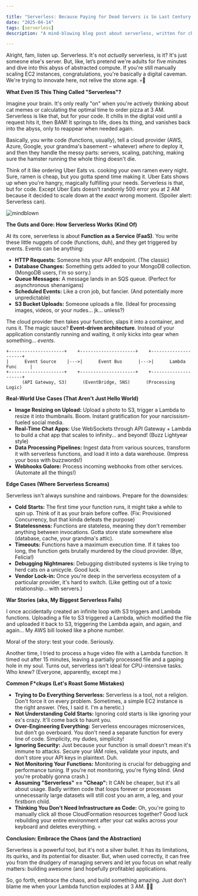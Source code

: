 ```yaml
---

title: "Serverless: Because Paying for Dead Servers is So Last Century (and Peak Boomer)"
date: "2025-04-14"
tags: [serverless]
description: "A mind-blowing blog post about serverless, written for chaotic Gen Z engineers."

---
```


Alright, fam, listen up. Serverless. It's not *actually* serverless, is it? It's just someone else's server. But, like, let’s pretend we're adults for five minutes and dive into this abyss of abstracted compute. If you're still manually scaling EC2 instances, congratulations, you're basically a digital caveman. We're trying to innovate here, not relive the stone age. 💀🙏

**What Even IS This Thing Called "Serverless"?**

Imagine your brain. It's only really "on" when you're actively thinking about cat memes or calculating the optimal time to order pizza at 3 AM. Serverless is like that, but for your code. It chills in the digital void until a request hits it, then BAM! It springs to life, does its thing, and vanishes back into the abyss, only to reappear when needed again.

Basically, you write code (functions, usually), tell a cloud provider (AWS, Azure, Google, your grandma's basement – whatever) *where* to deploy it, and then they handle the messy parts: servers, scaling, patching, making sure the hamster running the whole thing doesn't die.

Think of it like ordering Uber Eats vs. cooking your own ramen every night. Sure, ramen is cheap, but you gotta spend time making it. Uber Eats shows up when you're hangry, magically fulfilling your needs. Serverless is that, but for code. Except Uber Eats doesn’t randomly 500 error you at 2 AM because it decided to scale down at the *exact* wrong moment. (Spoiler alert: Serverless can).

![mindblown](https://i.kym-cdn.com/entries/icons/original/000/027/475/Screen_Shot_2018-10-25_at_11.02.15_AM.png)

**The Guts and Gore: How Serverless Works (Kind Of)**

At its core, serverless is about **Function as a Service (FaaS)**.  You write these little nuggets of code (functions, duh), and they get triggered by events.  Events can be anything:

*   **HTTP Requests:** Someone hits your API endpoint. (The classic)
*   **Database Changes:** Something gets added to your MongoDB collection. (MongoDB users, I'm so sorry.)
*   **Queue Messages:** A message lands in an SQS queue. (Perfect for asynchronous shenanigans)
*   **Scheduled Events:** Like a cron job, but fancier. (And potentially more unpredictable)
*   **S3 Bucket Uploads:** Someone uploads a file. (Ideal for processing images, videos, or your nudes… jk… unless?)

The cloud provider then takes your function, slaps it into a container, and runs it. The magic sauce? **Event-driven architecture**. Instead of your application constantly running and waiting, it only kicks into gear when something… *events*.

```ascii
+---------------------+    +---------------------+    +---------------------+
|      Event Source    |--->|      Event Bus      |--->|      Lambda Func     |
+---------------------+    +---------------------+    +---------------------+
      (API Gateway, S3)      (EventBridge, SNS)      (Processing Logic)
```

**Real-World Use Cases (That Aren't Just Hello World)**

*   **Image Resizing on Upload:** Upload a photo to S3, trigger a Lambda to resize it into thumbnails. Boom. Instant gratification for your narcissism-fueled social media.
*   **Real-Time Chat Apps:** Use WebSockets through API Gateway + Lambda to build a chat app that scales to infinity... and beyond! (Buzz Lightyear style)
*   **Data Processing Pipelines:** Ingest data from various sources, transform it with serverless functions, and load it into a data warehouse. (Impress your boss with buzzwords!)
*   **Webhooks Galore:** Process incoming webhooks from other services. (Automate all the things!)

**Edge Cases (Where Serverless Screams)**

Serverless isn't always sunshine and rainbows. Prepare for the downsides:

*   **Cold Starts:** The first time your function runs, it might take a while to spin up. Think of it as your brain before coffee. (Fix: Provisioned Concurrency, but that kinda defeats the purpose)
*   **Statelessness:** Functions are stateless, meaning they don't remember anything between invocations. Gotta store state somewhere else (database, cache, your grandma's attic).
*   **Timeouts:** Functions have a maximum execution time. If it takes too long, the function gets brutally murdered by the cloud provider. (Bye, Felicia!)
*   **Debugging Nightmares:** Debugging distributed systems is like trying to herd cats on a unicycle. Good luck.
*   **Vendor Lock-in:** Once you're deep in the serverless ecosystem of a particular provider, it's hard to switch. (Like getting out of a toxic relationship… with servers.)

**War Stories (aka, My Biggest Serverless Fails)**

I once accidentally created an infinite loop with S3 triggers and Lambda functions. Uploading a file to S3 triggered a Lambda, which modified the file and uploaded it back to S3, triggering the Lambda again, and again, and again… My AWS bill looked like a phone number.

Moral of the story: test your code. Seriously.

Another time, I tried to process a huge video file with a Lambda function. It timed out after 15 minutes, leaving a partially processed file and a gaping hole in my soul. Turns out, serverless isn't ideal for CPU-intensive tasks. Who knew? (Everyone, apparently, except me.)

**Common F\*ckups (Let's Roast Some Mistakes)**

*   **Trying to Do Everything Serverless:** Serverless is a tool, not a religion. Don't force it on every problem. Sometimes, a simple EC2 instance is the right answer. (Yes, I said it. I'm a heretic.)
*   **Not Understanding Cold Starts:** Ignoring cold starts is like ignoring your ex's crazy. It'll come back to haunt you.
*   **Over-Engineering Everything:** Serverless encourages microservices, but don't go overboard. You don't need a separate function for every line of code. Simplicity, my dudes, simplicity!
*   **Ignoring Security:** Just because your function is small doesn't mean it's immune to attacks. Secure your IAM roles, validate your inputs, and don't store your API keys in plaintext. Duh.
*   **Not Monitoring Your Functions:** Monitoring is crucial for debugging and performance tuning. If you're not monitoring, you're flying blind. (And you're probably gonna crash.)
*   **Assuming "Serverless" == "Cheap":**  It CAN be cheaper, but it's all about usage.  Badly written code that loops forever or processes unnecessarily large datasets will still cost you an arm, a leg, and your firstborn child.
*   **Thinking You Don't Need Infrastructure as Code:** Oh, you're going to manually click all those CloudFormation resources together?  Good luck rebuilding your entire environment after your cat walks across your keyboard and deletes everything.  💀

**Conclusion: Embrace the Chaos (and the Abstraction)**

Serverless is a powerful tool, but it's not a silver bullet. It has its limitations, its quirks, and its potential for disaster. But, when used correctly, it can free you from the drudgery of managing servers and let you focus on what really matters: building awesome (and hopefully profitable) applications.

So, go forth, embrace the chaos, and build something amazing. Just don't blame me when your Lambda function explodes at 3 AM. 🚀🔥
